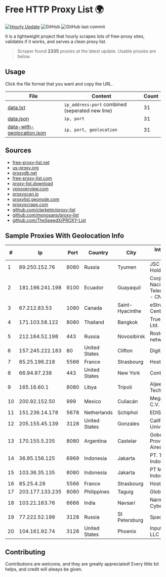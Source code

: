 
# Free HTTP Proxy List 🌍

[![Hourly Update](https://github.com/mertguvencli/http-proxy-list/actions/workflows/main.yml/badge.svg?branch=main)](https://github.com/mertguvencli/http-proxy-list/actions/workflows/main.yml)
![GitHub](https://img.shields.io/github/license/mertguvencli/http-proxy-list)
![GitHub last commit](https://img.shields.io/github/last-commit/mertguvencli/http-proxy-list)

It is a lightweight project that hourly scrapes lots of free-proxy sites, validates if it works, and serves a clean proxy list.


> Scraper found **2335** proxies at the latest update. Usable proxies are below.

## Usage

Click the file format that you want and copy the URL.


|File|Content|Count|
|----|-------|-----|
|[data.txt](https://raw.githubusercontent.com/mertguvencli/http-proxy-list/main/proxy-list/data.txt)|`ip_address:port` combined (seperated new line)|31|
|[data.json](https://raw.githubusercontent.com/mertguvencli/http-proxy-list/main/proxy-list/data.json)|`ip, port`|31|
|[data-with-geolocation.json](https://raw.githubusercontent.com/mertguvencli/http-proxy-list/main/proxy-list/data-with-geolocation.json)|`ip, port, geolocation`|31|

## Sources

* [free-proxy-list.net](https://free-proxy-list.net)
* [us-proxy.org](https://www.us-proxy.org)
* [proxydb.net](http://proxydb.net)
* [free-proxy-list.com](https://free-proxy-list.com/?page=&port=&type%5B%5D=http&type%5B%5D=https&up_time=0&search=Search)
* [proxy-list.download](https://www.proxy-list.download/HTTP)
* [vpnoverview.com](https://vpnoverview.com/privacy/anonymous-browsing/free-proxy-servers)
* [proxyscan.io](https://www.proxyscan.io)
* [proxylist.geonode.com](https://proxylist.geonode.com/api/proxy-list?limit=300&page=1&sort_by=lastChecked&sort_type=desc&protocols=http,https)
* [proxyscrape.com](https://api.proxyscrape.com/v2/?request=displayproxies&protocol=http&timeout=10000&country=all&ssl=all&anonymity=all)
* [github.com/clarketm/proxy-list](https://raw.githubusercontent.com/clarketm/proxy-list/master/proxy-list-raw.txt)
* [github.com/monosans/proxy-list](https://raw.githubusercontent.com/monosans/proxy-list/main/proxies/http.txt)
* [github.com/TheSpeedX/PROXY-List](https://raw.githubusercontent.com/TheSpeedX/PROXY-List/master/http.txt)


## Sample Proxies With Geolocation Info

|#|Ip|Port|Country|City|Internet Service Provider|
|-|--|----|-------|----|-------------------------|
|1|89.250.152.76|8080|Russia|Tyumen|JSC "ER-Telecom Holding"|
|2|181.196.241.198|9100|Ecuador|Guayaquil|Corporacion Nacional De Telecomunicaciones - CNT EP|
|3|67.212.83.53|1080|Canada|Saint-Hyacinthe|eStruxture Data Centers Inc.|
|4|171.103.58.122|8080|Thailand|Bangkok|True Internet Co., Ltd.|
|5|212.164.52.198|443|Russia|Novosibirsk|Rostelecom networks|
|6|157.245.222.183|80|United States|Clifton|DigitalOcean, LLC|
|7|85.25.196.218|5566|France|Strasbourg|Host Europe GmbH|
|8|66.94.97.238|443|United States|New York|Contabo Inc.|
|9|165.16.60.1|8080|Libya|Tripoli|Aljeel Aljadeed For Technology|
|10|200.92.152.50|999|Mexico|Culiacán|Mega Cable, S.A. de C.V.|
|11|151.236.14.178|5678|Netherlands|Schiphol|EDIS|
|12|205.155.45.139|3128|United States|Gonzales|California State University Network|
|13|170.155.5.235|8080|Argentina|Castelar|Gobernacion de la Provincia de Buenos Aires|
|14|36.95.156.125|6969|Indonesia|Jakarta|PT. Telekomunikasi Indonesia|
|15|103.36.35.135|8080|Indonesia|Jakarta|PT Mora Telematika Indonesia|
|16|85.25.4.28|5566|France|Strasbourg|Host Europe GmbH|
|17|203.177.133.235|8080|Philippines|Taguig|Globe Telecom|
|18|103.21.163.76|6666|India|Navsari|Narmada Cyberzone pvt. ltd|
|19|77.222.52.199|3128|Russia|St Petersburg|Spaceweb network|
|20|104.161.92.74|3128|United States|Phoenix|Input Output Flood LLC|



## Contributing

Contributions are welcome, and they are greatly appreciated! Every
little bit helps, and credit will always be given.

